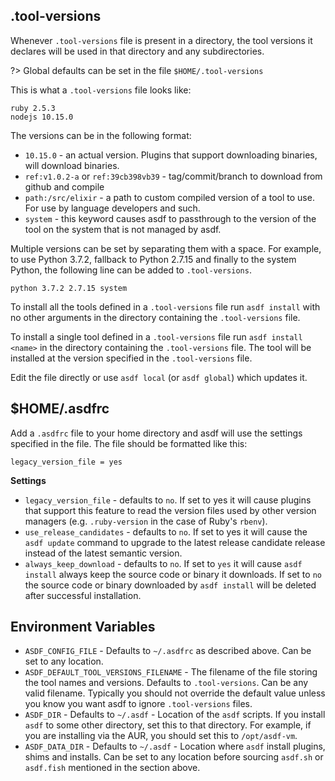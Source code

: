 ## .tool-versions

Whenever `.tool-versions` file is present in a directory, the tool versions it declares will be used in that directory and any subdirectories.

?> Global defaults can be set in the file `$HOME/.tool-versions`

This is what a `.tool-versions` file looks like:

```
ruby 2.5.3
nodejs 10.15.0
```

The versions can be in the following format:

- `10.15.0` - an actual version. Plugins that support downloading binaries, will download binaries.
- `ref:v1.0.2-a` or `ref:39cb398vb39` - tag/commit/branch to download from github and compile
- `path:/src/elixir` - a path to custom compiled version of a tool to use. For use by language developers and such.
- `system` - this keyword causes asdf to passthrough to the version of the tool on the system that is not managed by asdf.

Multiple versions can be set by separating them with a space. For example, to use
Python 3.7.2, fallback to Python 2.7.15 and finally to the system Python, the
following line can be added to `.tool-versions`.

```
python 3.7.2 2.7.15 system
```

To install all the tools defined in a `.tool-versions` file run `asdf install` with no other arguments in the directory containing the `.tool-versions` file.

To install a single tool defined in a `.tool-versions` file run `asdf install <name>` in the directory containing the `.tool-versions` file.  The tool will be installed at the version specified in the `.tool-versions` file.

Edit the file directly or use `asdf local` (or `asdf global`) which updates it.

## \$HOME/.asdfrc

Add a `.asdfrc` file to your home directory and asdf will use the settings specified in the file. The file should be formatted like this:

```
legacy_version_file = yes
```

**Settings**

- `legacy_version_file` - defaults to `no`. If set to yes it will cause plugins that support this feature to read the version files used by other version managers (e.g. `.ruby-version` in the case of Ruby's `rbenv`).
- `use_release_candidates` - defaults to `no`. If set to yes it will cause the `asdf update` command to upgrade to the latest release candidate release instead of the latest semantic version.
- `always_keep_download` - defaults to `no`. If set to `yes` it will cause `asdf install` always keep the source code or binary it downloads. If set to `no` the source code or binary downloaded by `asdf install` will be deleted after successful installation.

## Environment Variables

- `ASDF_CONFIG_FILE` - Defaults to `~/.asdfrc` as described above. Can be set to any location.
- `ASDF_DEFAULT_TOOL_VERSIONS_FILENAME` - The filename of the file storing the tool names and versions. Defaults to `.tool-versions`. Can be any valid filename. Typically you should not override the default value unless you know you want asdf to ignore `.tool-versions` files. 
- `ASDF_DIR` - Defaults to `~/.asdf` - Location of the `asdf` scripts. If you install `asdf` to some other directory, set this to that directory. For example, if you are installing via the AUR, you should set this to `/opt/asdf-vm`. 
- `ASDF_DATA_DIR` - Defaults to `~/.asdf` - Location where `asdf` install plugins, shims and installs. Can be set to any location before sourcing `asdf.sh` or `asdf.fish` mentioned in the section above.

